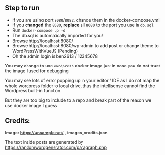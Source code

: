 ## Step to run

- If you are using port `8080`/`8082`, change them in the docker-compose.yml
- If you **changed** the `8080`, **replace** all `8080` to the port you use in `db.sql`
- Run `docker-compose up -d`
- The db.sql is automatically imported for you!
- Browse http://localhost:8080/
- Browse http://localhost:8080/wp-admin to add post or change theme to WordPressWithVueJS (Pending)
- Oh the admin login is ben2613 / 12345678

You may change to use `wordpress` docker image just in case you do not trust the image I used for debugging

You may see lots of error popping up in your editor / IDE as I do not map the whole wordpress folder to local drive, thus the intellisense cannot find the Wordpress built-in function.

But they are too big to include to a repo and break part of the reason we use docker image I guess

## Credits:

Image: https://unsample.net/ , images_credits.json

The text inside posts are generated by https://randomwordgenerator.com/paragraph.php

